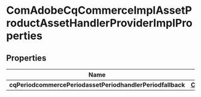 
# ComAdobeCqCommerceImplAssetProductAssetHandlerProviderImplProperties

## Properties
Name | Type | Description | Notes
------------ | ------------- | ------------- | -------------
**cqPeriodcommercePeriodassetPeriodhandlerPeriodfallback** | [**ConfigNodePropertyString**](ConfigNodePropertyString.md) |  |  [optional]



